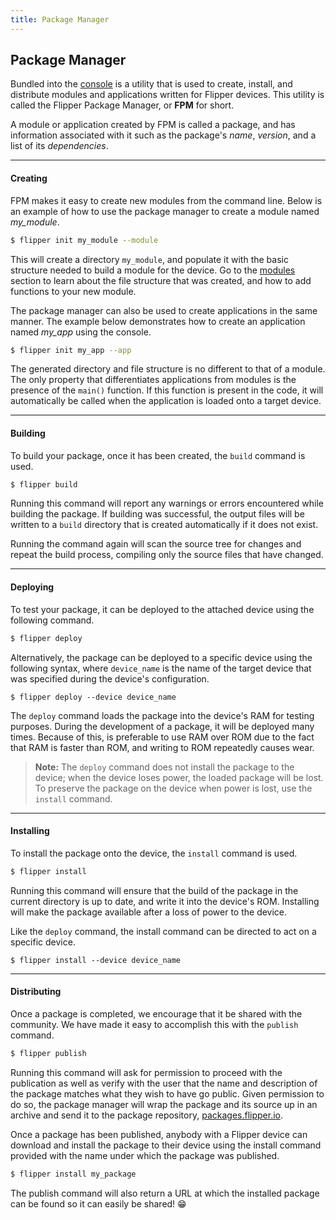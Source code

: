 ```yaml
---
title: Package Manager
---
```


## Package Manager

Bundled into the [console](./console.html) is a utility that is used to create,
install, and distribute modules and applications written for Flipper devices.
This utility is called the Flipper Package Manager, or **FPM** for short.

A module or application created by FPM is called a package, and has information
associated with it such as the package's *name*, *version*, and a list of its
*dependencies*.

---

#### Creating

FPM makes it easy to create new modules from the command line. Below is an
example of how to use the package manager to create a module named *my_module*.

```bash
$ flipper init my_module --module
```

This will create a directory `my_module`, and populate it with the basic
structure needed to build a module for the device. Go to the
[modules](./libflipper-modules.html) section to learn about the file structure
that was created, and how to add functions to your new module.

The package manager can also be used to create applications in the same manner.
The example below demonstrates how to create an application named *my_app* using
the console.

```bash
$ flipper init my_app --app
```
The generated directory and file structure is no different to that of a module.
The only property that differentiates applications from modules is the presence
of the `main()` function. If this function is present in the code, it will
automatically be called when the application is loaded onto a target device.

---

#### Building

To build your package, once it has been created, the `build` command is used.

```bash
$ flipper build
```

Running this command will report any warnings or errors encountered while
building the package. If building was successful, the output files will be
written to a `build` directory that is created automatically if it does not
exist.

Running the command again will scan the source tree for changes and repeat the
build process, compiling only the source files that have changed.

---

#### Deploying

To test your package, it can be deployed to the attached device using the
following command.

```bash
$ flipper deploy
```

Alternatively, the package can be deployed to a specific device using the
following syntax, where `device_name` is the name of the target device that was
specified during the device's configuration.

```
$ flipper deploy --device device_name
```

The `deploy` command loads the package into the device's RAM for testing
purposes. During the development of a package, it will be deployed many times.
Because of this, is preferable to use RAM over ROM due to the fact that RAM is
faster than ROM, and writing to ROM repeatedly causes wear.

> **Note:** The `deploy` command does not install the package to the device;
> when the device loses power, the loaded package will be lost. To preserve the
> package on the device when power is lost, use the `install` command.

---

#### Installing

To install the package onto the device, the `install` command is used.

```bash
$ flipper install
```

Running this command will ensure that the build of the package in the current
directory is up to date, and write it into the device's ROM. Installing will
make the package available after a loss of power to the device.

Like the `deploy` command, the install command can be directed to act on a
specific device.

```
$ flipper install --device device_name
```

---

#### Distributing

Once a package is completed, we encourage that it be shared with the community.
We have made it easy to accomplish this with the `publish` command.

```bash
$ flipper publish
```

Running this command will ask for permission to proceed with the publication as
well as verify with the user that the name and description of the package
matches what they wish to have go public. Given permission to do so, the package
manager will wrap the package and its source up in an archive and send it to the
package repository, [packages.flipper.io](packages.flipper.io).

Once a package has been published, anybody with a Flipper device can download
and install the package to their device using the install command provided with
the name under which the package was published.

```bash
$ flipper install my_package
```

The publish command will also return a URL at which the installed package can be
found so it can easily be shared! 😁
